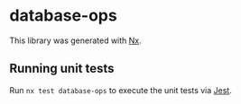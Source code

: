# database-ops

This library was generated with [Nx](https://nx.dev).

## Running unit tests

Run `nx test database-ops` to execute the unit tests via [Jest](https://jestjs.io).
